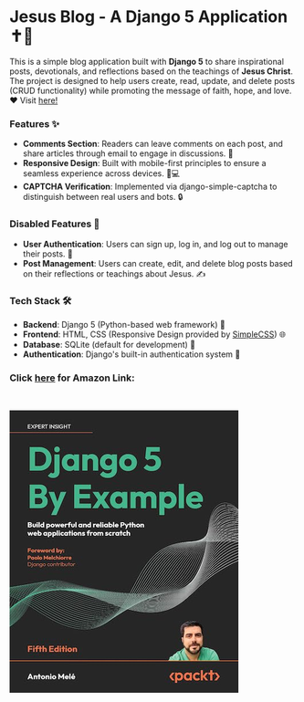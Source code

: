 # Jesus Blog - A Django 5 Application ✝️📖

This is a simple blog application built with **Django 5** to share inspirational posts, devotionals, and reflections based on the teachings of **Jesus Christ**. The project is designed to help users create, read, update, and delete posts (CRUD functionality) while promoting the message of faith, hope, and love. ❤️ Visit [here!](https://eniolakunle.pythonanywhere.com/blog/)

### Features ✨
- **Comments Section**: Readers can leave comments on each post, and share articles through email to engage in discussions. 💬
- **Responsive Design**: Built with mobile-first principles to ensure a seamless experience across devices. 📱💻
- **CAPTCHA Verification**: Implemented via django-simple-captcha to distinguish between real users and bots. 🔒

### Disabled Features 🚧
- **User Authentication**: Users can sign up, log in, and log out to manage their posts. 🔐
- **Post Management**: Users can create, edit, and delete blog posts based on their reflections or teachings about Jesus. ✍️
<!-- - **Categories & Tags**: Posts can be organized into categories (e.g., Bible Studies, Devotionals, Sermons) and tagged with relevant keywords (e.g., Grace, Faith, Love). 🏷️ -->


### Tech Stack 🛠️
- **Backend**: Django 5 (Python-based web framework) 🐍
- **Frontend**: HTML, CSS (Responsive Design provided by [SimpleCSS](https://simplecss.org)) 🌐
- **Database**: SQLite (default for development) 💾
- **Authentication**: Django's built-in authentication system 🔑
<!-- - **Deployment**: Can be deployed using services like Heroku, DigitalOcean, etc. 🚀 -->


### Click [here](https://www.amazon.com/Django-Example-powerful-reliable-applications/dp/1805125451) for Amazon Link:

<br>

![Django5book.jpg](Django5book.jpg)
